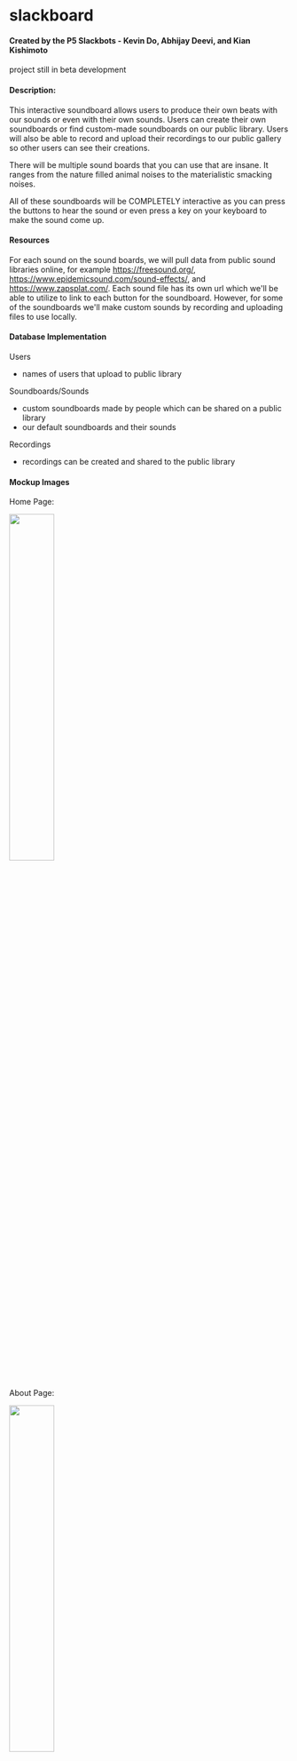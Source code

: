 # slackboard
#### Created by the P5 Slackbots -  Kevin Do, Abhijay Deevi, and Kian Kishimoto
project still in beta development

#### Description:
This interactive soundboard allows users to produce their own beats with our sounds or even with their own 
sounds. Users can create their own soundboards or find custom-made soundboards on our public library. 
Users will also be able to record and upload their recordings to our public gallery so other users can see 
their creations.

There will be multiple sound boards that you can use that are insane. It ranges from the nature filled
animal noises to the materialistic smacking noises. 

All of these soundboards will be COMPLETELY interactive as you can press the buttons to hear the sound or even
press a key on your keyboard to make the sound come up. 

#### Resources
For each sound on the sound boards, we will pull data from public sound libraries online, for example https://freesound.org/, https://www.epidemicsound.com/sound-effects/, and https://www.zapsplat.com/. Each sound file has its own url which we'll be able to utilize to link to each button for the soundboard. However, for some of the soundboards we'll make custom sounds by recording and uploading files to use locally. 

#### Database Implementation
Users
- names of users that upload to public library

Soundboards/Sounds
- custom soundboards made by people which can be shared on a public library
- our default soundboards and their sounds

Recordings
- recordings can be created and shared to the public library

#### Mockup Images

Home Page:
<p>
<img src="https://media.discordapp.net/attachments/744422103788552192/788653409645101066/unknown.png" height=40% width=40%>
</p>

About Page: 
<p>
<img src="https://media.discordapp.net/attachments/744422103788552192/788653979671199754/unknown.png" height=40% width=40%>
</p>

#### Table of Collaborators
|      Name      | Github Username |
|:--------------:|:---------------:|
|    Kevin Do    |   kevin-dough   |
|  Abhijay Deevi |     Dubshott    |
| Kian Kishimoto |     Uhpachee    |
 
 


#### [Project Plan](https://docs.google.com/document/d/1AE2wDFp38JuWuyR5VViy-U6sAXsbcRyoU44dgAqBC0o/edit)
#### [Scrum Board](https://github.com/kevin-dough/p5slackbots/projects/1)
